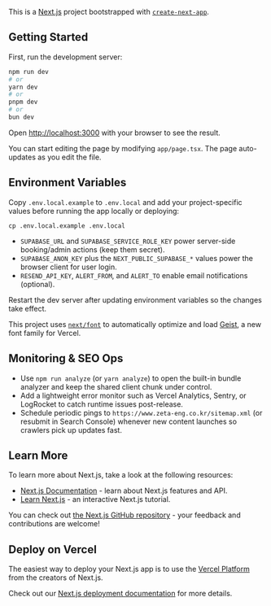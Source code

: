 This is a [Next.js](https://nextjs.org) project bootstrapped with [`create-next-app`](https://nextjs.org/docs/app/api-reference/cli/create-next-app).

## Getting Started

First, run the development server:

```bash
npm run dev
# or
yarn dev
# or
pnpm dev
# or
bun dev
```

Open [http://localhost:3000](http://localhost:3000) with your browser to see the result.

You can start editing the page by modifying `app/page.tsx`. The page auto-updates as you edit the file.

## Environment Variables

Copy `.env.local.example` to `.env.local` and add your project-specific values before running the app locally or deploying:

```
cp .env.local.example .env.local
```

- `SUPABASE_URL` and `SUPABASE_SERVICE_ROLE_KEY` power server-side booking/admin actions (keep them secret).
- `SUPABASE_ANON_KEY` plus the `NEXT_PUBLIC_SUPABASE_*` values power the browser client for user login.
- `RESEND_API_KEY`, `ALERT_FROM`, and `ALERT_TO` enable email notifications (optional).

Restart the dev server after updating environment variables so the changes take effect.

This project uses [`next/font`](https://nextjs.org/docs/app/building-your-application/optimizing/fonts) to automatically optimize and load [Geist](https://vercel.com/font), a new font family for Vercel.

## Monitoring & SEO Ops

- Use `npm run analyze` (or `yarn analyze`) to open the built-in bundle analyzer and keep the shared client chunk under control.
- Add a lightweight error monitor such as Vercel Analytics, Sentry, or LogRocket to catch runtime issues post-release.
- Schedule periodic pings to `https://www.zeta-eng.co.kr/sitemap.xml` (or resubmit in Search Console) whenever new content launches so crawlers pick up updates fast.

## Learn More

To learn more about Next.js, take a look at the following resources:

- [Next.js Documentation](https://nextjs.org/docs) - learn about Next.js features and API.
- [Learn Next.js](https://nextjs.org/learn) - an interactive Next.js tutorial.

You can check out [the Next.js GitHub repository](https://github.com/vercel/next.js) - your feedback and contributions are welcome!

## Deploy on Vercel

The easiest way to deploy your Next.js app is to use the [Vercel Platform](https://vercel.com/new?utm_medium=default-template&filter=next.js&utm_source=create-next-app&utm_campaign=create-next-app-readme) from the creators of Next.js.

Check out our [Next.js deployment documentation](https://nextjs.org/docs/app/building-your-application/deploying) for more details.
